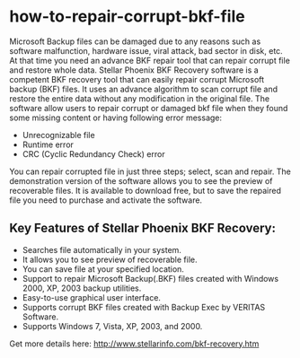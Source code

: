 how-to-repair-corrupt-bkf-file
==============================

Microsoft Backup files can be damaged due to any reasons such as software malfunction, hardware issue, viral attack, bad sector in disk, etc. At that time you need an advance BKF repair tool that can repair corrupt file and restore whole data.
Stellar Phoenix BKF Recovery software is a competent BKF recovery tool that can easily repair corrupt Microsoft backup (BKF) files. It uses an advance algorithm to scan corrupt file and restore the entire data without any modification in the original file. The software allow users to repair corrupt or damaged bkf file when they found some missing content or having following error message:

 - Unrecognizable file
 - Runtime error
 - CRC (Cyclic Redundancy Check) error

You can repair corrupted file in just three steps; select, scan and repair. The demonstration version of the software allows you to see the preview of recoverable files. It is available to download free, but to save the repaired file you need to purchase and activate the software.

Key Features of Stellar Phoenix BKF Recovery:
-

- Searches file automatically in your system.
- It allows you to see preview of recoverable file.
- You can save file at your specified location.
- Support to repair Microsoft Backup(.BKF) files created with Windows 2000, XP, 2003 backup utilities.
- Easy-to-use graphical user interface.
- Supports corrupt BKF files created with Backup Exec by VERITAS Software.
- Supports Windows 7, Vista, XP, 2003, and 2000.

Get more details here: http://www.stellarinfo.com/bkf-recovery.htm
